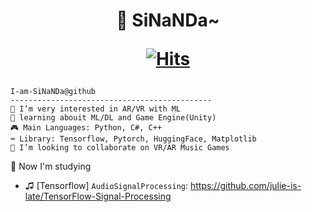 <h1 align="center">👋 SiNaNDa~ 

[![Hits](https://hits.seeyoufarm.com/api/count/incr/badge.svg?url=https%3A%2F%2Fgithub.com%2FSiNaNDa-Artist&count_bg=%23ADEBFF&title_bg=%23C1D5E7&icon=&icon_color=%23BE7B7B&title=hits&edge_flat=false)](https://hits.seeyoufarm.com)  
</h1>  

```
I-am-SiNaNDa@github
---------------------------------------------
👀 I’m very interested in AR/VR with ML  
🌱 learning abouit ML/DL and Game Engine(Unity)  
🎮 Main Languages: Python, C#, C++   
⌨ Library: Tensorflow, Pytorch, HuggingFace, Matplotlib  
💞️ I’m looking to collaborate on VR/AR Music Games  
```
👀
Now I'm studying    
* ♫ [Tensorflow] `AudioSignalProcessing`: https://github.com/julie-is-late/TensorFlow-Signal-Processing
